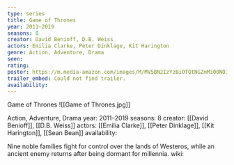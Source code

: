 ```yaml
---
type: series
title: Game of Thrones
year: 2011–2019
seasons: 8
creator: David Benioff, D.B. Weiss
actors: Emilia Clarke, Peter Dinklage, Kit Harington
genre: Action, Adventure, Drama
seen:
rating: 
poster: https://m.media-amazon.com/images/M/MV5BN2IzYzBiOTQtNGZmMi00NDI5LTgxMzMtN2EzZjA1NjhlOGMxXkEyXkFqcGdeQXVyNjAwNDUxODI@._V1_SX300.jpg
trailer_embed: Could not find trailer.
availability:
---
```

Game of Thrones
![[Game of Thrones.jpg]]

Action, Adventure, Drama
year: 2011–2019
seasons: 8
creator: [[David Benioff]], [[D.B. Weiss]]
actors: [[Emilia Clarke]], [[Peter Dinklage]], [[Kit Harington]], [[Sean Bean]]
availability:

Nine noble families fight for control over the lands of Westeros, while an ancient enemy returns after being dormant for millennia.
wiki: 


